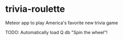 # trivia-roulette
Meteor app to play America's favorite new trivia game

TODO:
Automatically load Q db
"Spin the wheel"! 
